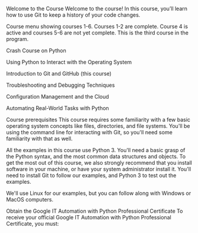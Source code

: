 Welcome to the Course
Welcome to the course!
In this course, you’ll learn how to use Git to keep a history of your code changes.

Course menu showing courses 1-6. Courses 1-2 are complete. Course 4 is active and courses 5-6 are not yet complete.
This is the third course in the program.

Crash Course on Python

Using Python to Interact with the Operating System

Introduction to Git and GitHub (this course)

Troubleshooting and Debugging Techniques

Configuration Management and the Cloud

Automating Real-World Tasks with Python

Course prerequisites
This course requires some familiarity with a few basic operating system concepts like files, directories, and file systems. You'll be using the command line for interacting with Git, so you'll need some familiarity with that as well.

All the examples in this course use Python 3. You'll need a basic grasp of the Python syntax, and the most common data structures and objects. To get the most out of this course, we also strongly recommend that you install software in your machine, or have your system administrator install it. You'll need to install Git to follow our examples, and Python 3 to test out the examples.

We'll use Linux for our examples, but you can follow along with Windows or MacOS computers.

Obtain the Google IT Automation with Python Professional Certificate
To receive your official Google IT Automation with Python Professional Certificate, you must:
